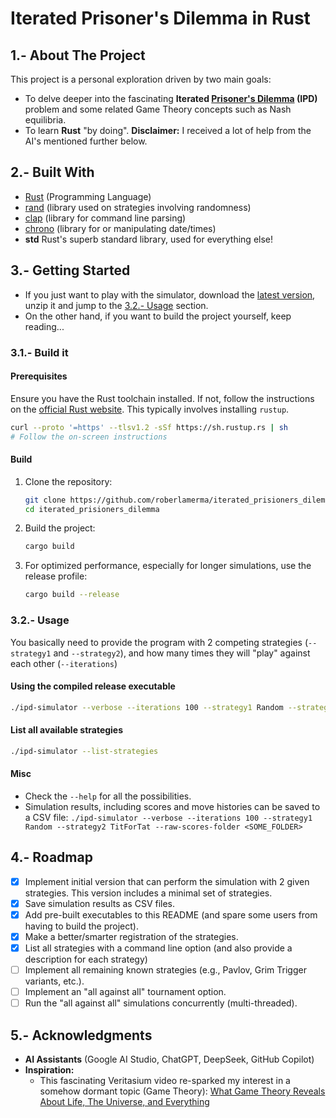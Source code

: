 # Iterated Prisoner's Dilemma in Rust

## 1.- About The Project

This project is a personal exploration driven by two main goals:

*   To delve deeper into the fascinating **Iterated [Prisoner's Dilemma](https://en.wikipedia.org/wiki/Prisoner%27s_dilemma) (IPD)** problem and some related Game Theory concepts such as Nash equilibria.
*   To learn **Rust** "by doing". **Disclaimer:** I received a lot of help from the AI's mentioned further below. 

## 2.- Built With

*   [Rust](https://www.rust-lang.org/) (Programming Language)
*   [rand](https://crates.io/crates/rand) (library used on strategies involving randomness)
*   [clap](https://crates.io/crates/clap) (library for command line parsing)
*   [chrono](https://crates.io/crates/chrono) (library for or manipulating date/times)
*   **std** Rust's superb standard library, used for everything else!

## 3.- Getting Started
* If you just want to play with the simulator, download the [latest version](https://github.com/roberlamerma/iterated_prisioners_dilemma/releases/tag/v0.3.0), unzip it and jump to the [3.2.- Usage](https://github.com/roberlamerma/iterated_prisioners_dilemma?tab=readme-ov-file#32--usage) section.
* On the other hand, if you want to build the project yourself, keep reading...

### 3.1.- Build it
#### Prerequisites

Ensure you have the Rust toolchain installed. If not, follow the instructions on the [official Rust website](https://www.rust-lang.org/tools/install). This typically involves installing `rustup`.

```bash
curl --proto '=https' --tlsv1.2 -sSf https://sh.rustup.rs | sh
# Follow the on-screen instructions
```

#### Build

1.  Clone the repository:
    ```bash
    git clone https://github.com/roberlamerma/iterated_prisioners_dilemma.git
    cd iterated_prisioners_dilemma
    ```
2.  Build the project:
    ```bash
    cargo build
    ```
3.  For optimized performance, especially for longer simulations, use the release profile:
    ```bash
    cargo build --release
    ```

### 3.2.- Usage

You basically need to provide the program with 2 competing strategies (`--strategy1` and `--strategy2`), and how many times they will "play" against each other (`--iterations`)

#### Using the compiled release executable

```bash
./ipd-simulator --verbose --iterations 100 --strategy1 Random --strategy2 TitForTat
```

#### List all available strategies

```bash
./ipd-simulator --list-strategies
```

#### Misc 
- Check the `--help` for all the possibilities.
- Simulation results, including scores and move histories can be saved to a CSV file:
`./ipd-simulator --verbose --iterations 100 --strategy1 Random --strategy2 TitForTat --raw-scores-folder <SOME_FOLDER>`

## 4.- Roadmap

-   [x] Implement initial version that can perform the simulation with 2 given strategies. This version includes a minimal set of strategies.
-   [x] Save simulation results as CSV files.
-   [X] Add pre-built executables to this README (and spare some users from having to build the project).
-   [X] Make a better/smarter registration of the strategies.
-   [X] List all strategies with a command line option (and also provide a description for each strategy)
-   [ ] Implement all remaining known strategies (e.g., Pavlov, Grim Trigger variants, etc.).
-   [ ] Implement an "all against all" tournament option.
-   [ ] Run the "all against all" simulations concurrently (multi-threaded).

## 5.- Acknowledgments

*   **AI Assistants** (Google AI Studio, ChatGPT, DeepSeek, GitHub Copilot)
*   **Inspiration:**
    *   This fascinating Veritasium video re-sparked my interest in a somehow dormant topic (Game Theory): [What Game Theory Reveals About Life, The Universe, and Everything](https://www.youtube.com/watch?v=mScpHTIi-kM)

